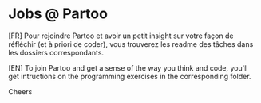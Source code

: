 # Jobs @ Partoo

[FR] Pour rejoindre Partoo et avoir un petit insight sur votre façon de réfléchir (et à priori de coder), vous trouverez les readme des tâches dans les dossiers correspondants. 


[EN] To join Partoo and get a sense of the way you think and code, you'll get intructions on the programming exercises in the corresponding folder.

Cheers

